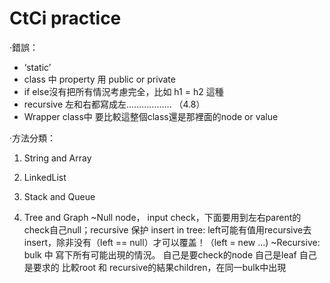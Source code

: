 # CtCi practice

·錯誤：
- ‘static’
- class 中 property 用 public or private
- if else沒有把所有情況考慮完全，比如 h1 = h2 這種
- recursive 左和右都寫成左……………… （4.8）
- Wrapper class中 要比較這整個class還是那裡面的node or value

·方法分類：

1. String and Array

2. LinkedList

3. Stack and Queue

4. Tree and Graph 
	~Null node， input check，下面要用到左右parent的check自己null；recursive 保护
				insert in tree: left可能有值用recursive去insert，除非没有（left == null）才可以覆盖！（left = new ...)
	~Recursive: bulk 中 寫下所有可能出現的情況。
				自己是要check的node
				自己是leaf
				自己是要求的
				比較root 和 recursive的結果children，在同一bulk中出現

